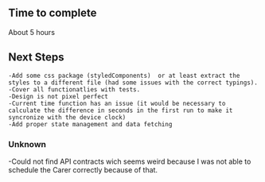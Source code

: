 ## Time to complete

About 5 hours

## Next Steps

    -Add some css package (styledComponents)  or at least extract the styles to a different file (had some issues with the correct typings).
    -Cover all functionatlies with tests.
    -Design is not pixel perfect
    -Current time function has an issue (it would be necessary to calculate the difference in seconds in the first run to make it syncronize with the device clock)
    -Add proper state management and data fetching

### Unknown

-Could not find API contracts wich seems weird because I was not able to schedule the Carer correctly because of that.
